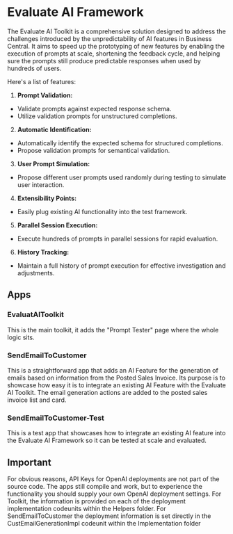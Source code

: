 # Evaluate AI Framework
The Evaluate AI Toolkit is a comprehensive solution designed to address the challenges introduced by the unpredictability of AI features in Business Central. 
It aims to speed up the prototyping of new features by enabling the execution of prompts at scale, shortening the feedback cycle, and helping sure the prompts still produce predictable responses when used by hundreds of users.

Here's a list of features:
1. **Prompt Validation:**
- Validate prompts against expected response schema.
- Utilize validation prompts for unstructured completions.
2. **Automatic Identification:**
- Automatically identify the expected schema for structured completions.
- Propose validation prompts for semantical validation.
3. **User Prompt Simulation:**
- Propose different user prompts used randomly during testing to simulate user interaction.
4. **Extensibility Points:**
- Easily plug existing AI functionality into the test framework.
5. **Parallel Session Execution:**
- Execute hundreds of prompts in parallel sessions for rapid evaluation.
6. **History Tracking:**
- Maintain a full history of prompt execution for effective investigation and adjustments.

## Apps
### EvaluatAIToolkit
This is the main toolkit, it adds the "Prompt Tester" page where the whole logic sits.

### SendEmailToCustomer
This is a straightforward app that adds an AI Feature for the generation of emails based on information from the Posted Sales Invoice. Its purpose is to showcase how easy it is to integrate an existing AI Feature with the Evaluate AI Toolkit.
The email generation actions are added to the posted sales invoice list and card.

### SendEmailToCustomer-Test
This is a test app that showcases how to integrate an existing AI feature into the Evaluate AI Framework so it can be tested at scale and evaluated.

## Important
For obvious reasons, API Keys for OpenAI deployments are not part of the source code. The apps still compile and work, but to experience the functionality you should supply your own OpenAI deployment settings.
For Toolkit, the information is provided on each of the deployment implementation codeunits within the Helpers folder.
For SendEmailToCustomer the deployment information is set directly in the CustEmailGenerationImpl codeunit within the Implementation folder
